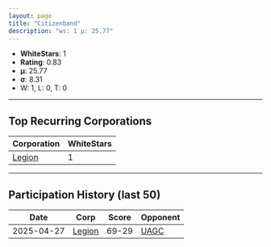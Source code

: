```yaml
---
layout: page
title: "Citizenband"
description: "ws: 1 μ: 25.77"
---
```

- **WhiteStars**: 1
- **Rating**: 0.83
- **μ**: 25.77  
- **σ**: 8.31
- W: 1, L: 0, T: 0

---

## Top Recurring Corporations

| Corporation | WhiteStars |
| --- | --- |
| [Legion](https://ws.tsl.rocks/corp/313baaeac1c759ca26e0f4bd3140711cffdfa85c287d4c992dcfb809908cf491/) | 1 |

---

## Participation History (last 50)

| Date | Corp | Score | Opponent |
| --- | --- | --- | --- |
| 2025-04-27 | [Legion](https://ws.tsl.rocks/corp/313baaeac1c759ca26e0f4bd3140711cffdfa85c287d4c992dcfb809908cf491/) | 69-29 | [UAGC](https://ws.tsl.rocks/corp/1be720217ab52db12c48c73fc6d02f0cd66130efe05373dd97926fac3992557d/) |